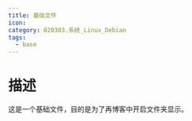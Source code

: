 ```yaml
---
title: 基础文件
icon: 
category: 020303.系统_Linux_Debian
tags:
  - base
---
```

# 描述
这是一个基础文件，目的是为了再博客中开启文件夹显示。